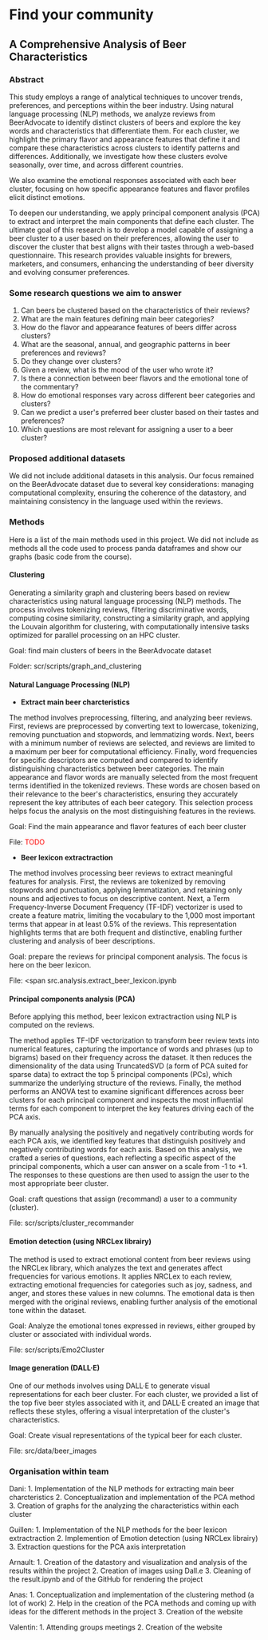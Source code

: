 
# Find your community
## A Comprehensive Analysis of Beer Characteristics

### Abstract
This study employs a range of analytical techniques to uncover trends, preferences, and perceptions within the beer industry. Using natural language processing (NLP) methods, we analyze reviews from BeerAdvocate to identify distinct clusters of beers and explore the key words and characteristics that differentiate them. For each cluster, we highlight the primary flavor and appearance features that define it and compare these characteristics across clusters to identify patterns and differences. Additionally, we investigate how these clusters evolve seasonally, over time, and across different countries.

We also examine the emotional responses associated with each beer cluster, focusing on how specific appearance features and flavor profiles elicit distinct emotions.

To deepen our understanding, we apply principal component analysis (PCA) to extract and interpret the main components that define each cluster. The ultimate goal of this research is to develop a model capable of assigning a beer cluster to a user based on their preferences, allowing the user to discover the cluster that best aligns with their tastes through a web-based questionnaire. This research provides valuable insights for brewers, marketers, and consumers, enhancing the understanding of beer diversity and evolving consumer preferences.

### Some research questions we aim to answer
1. Can beers be clustered based on the characteristics of their reviews?
2. What are the main features defining main beer categories?
3. How do the flavor and appearance features of beers differ across clusters?
4. What are the seasonal, annual, and geographic patterns in beer preferences and reviews?
5. Do they change over clusters?
6. Given a review, what is the mood of the user who wrote it?
7. Is there a connection between beer flavors and the emotional tone of the commentary?
8. How do emotional responses vary across different beer categories and clusters?
9. Can we predict a user's preferred beer cluster based on their tastes and preferences?
10. Which questions are most relevant for assigning a user to a beer cluster?

### Proposed additional datasets
We did not include additional datasets in this analysis. Our focus remained on the BeerAdvocate dataset due to several key considerations: managing computational complexity, ensuring the coherence of the datastory, and maintaining consistency in the language used within the reviews.

### Methods

Here is a list of the main methods used in this project. We did not include as methods all the code used to process panda dataframes and show our graphs (basic code from the course).

#### Clustering

Generating a similarity graph and clustering beers based on review characteristics using natural language processing (NLP) methods. The process involves tokenizing reviews, filtering discriminative words, computing cosine similarity, constructing a similarity graph, and applying the Louvain algorithm for clustering, with computationally intensive tasks optimized for parallel processing on an HPC cluster.

Goal: find main clusters of beers in the BeerAdvocate dataset

Folder: scr/scripts/graph_and_clustering

#### Natural Language Processing (NLP)

- <b> Extract main beer charcteristics </b>

The method involves preprocessing, filtering, and analyzing beer reviews. First, reviews are preprocessed by converting text to lowercase, tokenizing, removing punctuation and stopwords, and lemmatizing words. Next, beers with a minimum number of reviews are selected, and reviews are limited to a maximum per beer for computational efficiency. Finally, word frequencies for specific descriptors are computed and compared to identify distinguishing characteristics between beer categories. The main appearance and flavor words are manually selected from the most frequent terms identified in the tokenized reviews. These words are chosen based on their relevance to the beer's characteristics, ensuring they accurately represent the key attributes of each beer category. This selection process helps focus the analysis on the most distinguishing features in the reviews. 

Goal: Find the main appearance and flavor features of each beer cluster

File: <span style="color:red">TODO</span>

- <b> Beer lexicon extractraction </b>

The method involves processing beer reviews to extract meaningful features for analysis. First, the reviews are tokenized by removing stopwords and punctuation, applying lemmatization, and retaining only nouns and adjectives to focus on descriptive content. Next, a Term Frequency-Inverse Document Frequency (TF-IDF) vectorizer is used to create a feature matrix, limiting the vocabulary to the 1,000 most important terms that appear in at least 0.5% of the reviews. This representation highlights terms that are both frequent and distinctive, enabling further clustering and analysis of beer descriptions.

Goal: prepare the reviews for principal component analysis. The focus is here on the beer lexicon. 

File: <span src.analysis.extract_beer_lexicon.ipynb

#### Principal components analysis (PCA)

Before applying this method, beer lexicon extractraction using NLP is computed on the reviews. 

The method applies TF-IDF vectorization to transform beer review texts into numerical features, capturing the importance of words and phrases (up to bigrams) based on their frequency across the dataset. It then reduces the dimensionality of the data using TruncatedSVD (a form of PCA suited for sparse data) to extract the top 5 principal components (PCs), which summarize the underlying structure of the reviews. Finally, the method performs an ANOVA test to examine significant differences across beer clusters for each principal component and inspects the most influential terms for each component to interpret the key features driving each of the PCA axis. 

By manually analysing the positively and negatively contributing words for each PCA axis, we identified key features that distinguish positively and negatively contributing words for each axis. Based on this analysis, we crafted a series of questions, each reflecting a specific aspect of the principal components, which a user can answer on a scale from -1 to +1. The responses to these questions are then used to assign the user to the most appropriate beer cluster.

Goal: craft questions that assign (recommand) a user to a community (cluster). 

File: scr/scripts/cluster_recommander

#### Emotion detection (using NRCLex librairy)

The method is used to extract emotional content from beer reviews using the NRCLex library, which analyzes the text and generates affect frequencies for various emotions. It applies NRCLex to each review, extracting emotional frequencies for categories such as joy, sadness, and anger, and stores these values in new columns. The emotional data is then merged with the original reviews, enabling further analysis of the emotional tone within the dataset.

Goal: Analyze the emotional tones expressed in reviews, either grouped by cluster or associated with individual words.

File: scr/scripts/Emo2Cluster

#### Image generation (DALL·E)

One of our methods involves using DALL·E to generate visual representations for each beer cluster. For each cluster, we provided a list of the top five beer styles associated with it, and DALL·E created an image that reflects these styles, offering a visual interpretation of the cluster's characteristics.

Goal: Create visual representations of the typical beer for each cluster.

File: src/data/beer_images

### Organisation within team

Dani:     1. Implementation of the NLP methods for extracting main beer charcteristics 
          2. Conceptualization and implementation of the PCA method
          3. Creation of graphs for the analyzing the characteristics within each cluster

Guillen:  1. Implementation of the NLP methods for the beer lexicon extractraction 
          2. Implemention of Emotion detection (using NRCLex librairy)
          3. Extraction questions for the PCA axis interpretation

Arnault:  1. Creation of the datastory and visualization and analysis of the results within the project
          2. Creation of images using Dall.e 
          3. Cleaning of the result.ipynb and of the GitHub for rendering the project

Anas:     1. Conceptualization and implementation of the clustering method (a lot of work)
          2. Help in the creation of the PCA methods and coming up with ideas for the different methods in the project
          3. Creation of the website

Valentin: 1. Attending groups meetings
          2. Creation of the website



